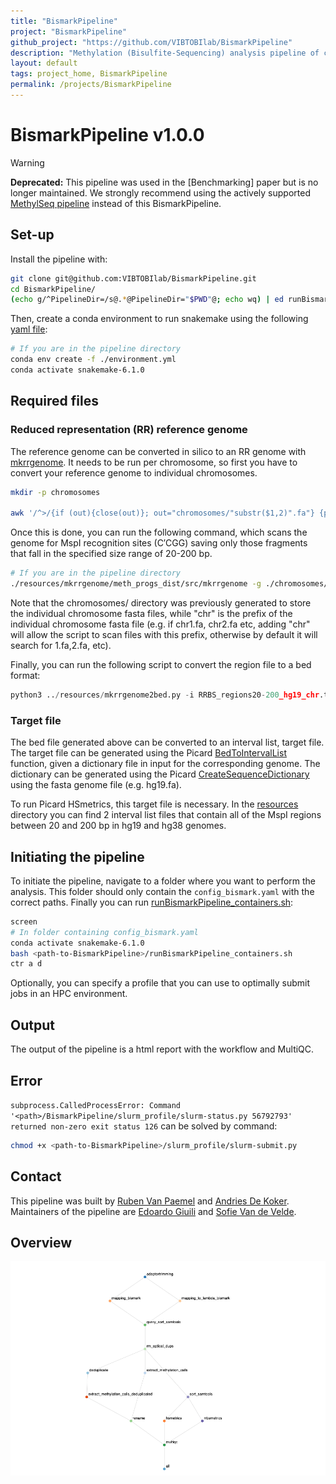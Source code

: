 ```yaml
---
title: "BismarkPipeline"
project: "BismarkPipeline"
github_project: "https://github.com/VIBTOBIlab/BismarkPipeline"
description: "Methylation (Bisulfite-Sequencing) analysis pipeline of cfRRBS samples using Bismark."
layout: default
tags: project_home, BismarkPipeline
permalink: /projects/BismarkPipeline
---
```


# BismarkPipeline v1.0.0
> [!WARNING]
**Deprecated:** This pipeline was used in the [Benchmarking] paper but is no longer maintained. We strongly recommend using the actively supported [MethylSeq pipeline](https://github.com/VIBTOBIlab/MethylSeq) instead of this BismarkPipeline.

## Set-up
Install the pipeline with:
```bash
git clone git@github.com:VIBTOBIlab/BismarkPipeline.git
cd BismarkPipeline/
(echo g/^PipelineDir=/s@.*@PipelineDir="$PWD"@; echo wq) | ed runBismarkPipeline_containers.sh 
```

Then, create a conda environment to run snakemake using the following [yaml file](resources/environment.yml):

```bash
# If you are in the pipeline directory
conda env create -f ./environment.yml
conda activate snakemake-6.1.0
```

## Required files
### Reduced representation (RR) reference genome
The reference genome can be converted in silico to an RR genome with [mkrrgenome](https://github.com/peterstockwell/DMAP). It needs to be run per chromosome, so first you have to convert your reference genome to individual chromosomes.

```bash
mkdir -p chromosomes

awk '/^>/{if (out){close(out)}; out="chromosomes/"substr($1,2)".fa"} {print >> out}' hg19.fa
```

Once this is done, you can run the following command, which scans the genome for MspI recognition sites (C′CGG) saving only those fragments that fall in the specified size range of 20-200 bp.

```bash
# If you are in the pipeline directory
./resources/mkrrgenome/meth_progs_dist/src/mkrrgenome -g ./chromosomes/chr -M 20,200 -m 20,200 > RRBS_regions20-200_hg19_chr.txt
```
Note that the chromosomes/ directory was previously generated to store the individual chromosome fasta files, while "chr" is the prefix of the individual chromosome fasta file (e.g. if chr1.fa, chr2.fa etc, adding "chr" will allow the script to scan files with this prefix, otherwise by default it will search for 1.fa,2.fa, etc).

Finally, you can run the following script to convert the region file to a bed format:

```python
python3 ../resources/mkrrgenome2bed.py -i RRBS_regions20-200_hg19_chr.txt -o RRBS_regions20-200_hg19_chr.bed
```

### Target file
The bed file generated above can be converted to an interval list, target file. The target file can be generated using the Picard [BedToIntervalList](https://gatk.broadinstitute.org/hc/en-us/articles/360036883931-BedToIntervalList-Picard) function, given a dictionary file in input for the corresponding genome. The dictionary can be generated using the Picard [CreateSequenceDictionary](https://gatk.broadinstitute.org/hc/en-us/articles/360037068312-CreateSequenceDictionary-Picard) using the fasta genome file (e.g. hg19.fa).

To run Picard HSmetrics, this target file is necessary. In the [resources](resources/) directory you can find 2 interval list files that contain all of the MspI regions between 20 and 200 bp in hg19 and hg38 genomes.


## Initiating the pipeline
To initiate the pipeline, navigate to a folder where you want to perform the analysis. This folder should only contain the `config_bismark.yaml` with the correct paths. Finally you can run [runBismarkPipeline_containers.sh](runBismarkPipeline_containers.sh):

```bash
screen 
# In folder containing config_bismark.yaml
conda activate snakemake-6.1.0
bash <path-to-BismarkPipeline>/runBismarkPipeline_containers.sh
ctr a d
```

Optionally, you can specify a profile that you can use to optimally submit jobs in an HPC environment.

## Output
The output of the pipeline is a html report with the workflow and MultiQC.

## Error
`subprocess.CalledProcessError: Command '<path>/BismarkPipeline/slurm_profile/slurm-status.py 56792793' returned non-zero exit status 126` can be solved by command:
```bash
chmod +x <path-to-BismarkPipeline>/slurm_profile/slurm-submit.py
```

## Contact
This pipeline was built by [Ruben Van Paemel](https://github.com/rmvpaeme) and [Andries De Koker](https://github.com/AndriesDeKoker). Maintainers of the pipeline are [Edoardo Giuili](https://github.com/edogiuili) and [Sofie Van de Velde](https://github.com/sofvdvel).

## Overview
![BismarkPipeline workflow](/assets/img/BismarkPipeline_workflow.png)
